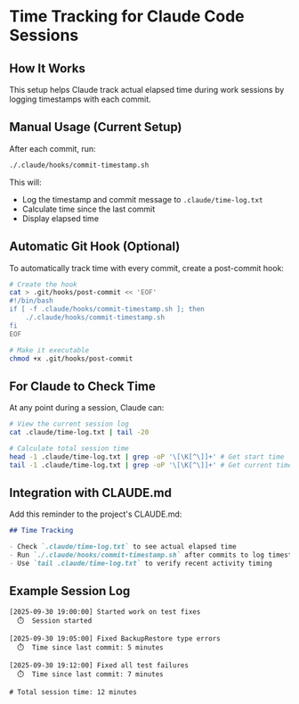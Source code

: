 # Time Tracking for Claude Code Sessions

## How It Works

This setup helps Claude track actual elapsed time during work sessions by logging timestamps with each commit.

## Manual Usage (Current Setup)

After each commit, run:
```bash
./.claude/hooks/commit-timestamp.sh
```

This will:
- Log the timestamp and commit message to `.claude/time-log.txt`
- Calculate time since the last commit
- Display elapsed time

## Automatic Git Hook (Optional)

To automatically track time with every commit, create a post-commit hook:

```bash
# Create the hook
cat > .git/hooks/post-commit << 'EOF'
#!/bin/bash
if [ -f .claude/hooks/commit-timestamp.sh ]; then
    ./.claude/hooks/commit-timestamp.sh
fi
EOF

# Make it executable
chmod +x .git/hooks/post-commit
```

## For Claude to Check Time

At any point during a session, Claude can:

```bash
# View the current session log
cat .claude/time-log.txt | tail -20

# Calculate total session time
head -1 .claude/time-log.txt | grep -oP '\[\K[^\]]+' # Get start time
tail -1 .claude/time-log.txt | grep -oP '\[\K[^\]]+' # Get current time
```

## Integration with CLAUDE.md

Add this reminder to the project's CLAUDE.md:

```markdown
## Time Tracking

- Check `.claude/time-log.txt` to see actual elapsed time
- Run `./.claude/hooks/commit-timestamp.sh` after commits to log timestamps
- Use `tail .claude/time-log.txt` to verify recent activity timing
```

## Example Session Log

```
[2025-09-30 19:00:00] Started work on test fixes
  ⏱️  Session started

[2025-09-30 19:05:00] Fixed BackupRestore type errors
  ⏱️  Time since last commit: 5 minutes

[2025-09-30 19:12:00] Fixed all test failures
  ⏱️  Time since last commit: 7 minutes

# Total session time: 12 minutes
```

